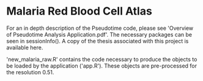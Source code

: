 # Malaria Red Blood Cell Atlas

For an in depth description of the Pseudotime code, please see 'Overview of Pseudotime Analysis Application.pdf'. The necessary packages can be seen in sessionInfo(). A copy of the thesis associated with this project is available here.

'new_malaria_raw.R' contains the code necessary to produce the objects to be loaded by the application ('app.R'). These objects are pre-processed for the resolution 0.51.


